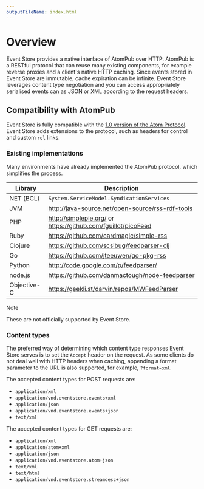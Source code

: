 ```yaml
---
outputFileName: index.html
---
```


# Overview

Event Store provides a native interface of AtomPub over HTTP. AtomPub is a RESTful protocol that can reuse many existing components, for example reverse proxies and a client's native HTTP caching. Since events stored in Event Store are immutable, cache expiration can be infinite. Event Store leverages content type negotiation and you can access appropriately serialised events can as JSON or XML according to the request headers.

## Compatibility with AtomPub

Event Store is fully compatible with the [1.0 version of the Atom Protocol](http://tools.ietf.org/html/rfc4287). Event Store adds extensions to the protocol, such as headers for control and custom `rel` links.

### Existing implementations

Many environments have already implemented the AtomPub protocol, which simplifies the process.

| Library     | Description                                                       |
| ----------- | ----------------------------------------------------------------- |
| NET (BCL)   | `System.ServiceModel.SyndicationServices`                         |
| JVM         | <http://java-source.net/open-source/rss-rdf-tools>                |
| PHP         | <http://simplepie.org/> or <https://github.com/fguillot/picoFeed> |
| Ruby        | <https://github.com/cardmagic/simple-rss>                         |
| Clojure     | <https://github.com/scsibug/feedparser-clj>                       |
| Go          | <https://github.com/jteeuwen/go-pkg-rss>                          |
| Python      | <http://code.google.com/p/feedparser/>                            |
| node.js     | <https://github.com/danmactough/node-feedparser>                  |
| Objective-C | <https://geekli.st/darvin/repos/MWFeedParser>                     |

> [!NOTE]
> These are not officially supported by Event Store.

### Content types

The preferred way of determining which content type responses Event Store serves is to set the `Accept` header on the request. As some clients do not deal well with HTTP headers when caching, appending a format parameter to the URL is also supported, for example, `?format=xml`.

The accepted content types for POST requests are:

-   `application/xml`
-   `application/vnd.eventstore.events+xml`
-   `application/json`
-   `application/vnd.eventstore.events+json`
-   `text/xml`

The accepted content types for GET requests are:

-   `application/xml`
-   `application/atom+xml`
-   `application/json`
-   `application/vnd.eventstore.atom+json`
-   `text/xml`
-   `text/html`
- `application/vnd.eventstore.streamdesc+json`
